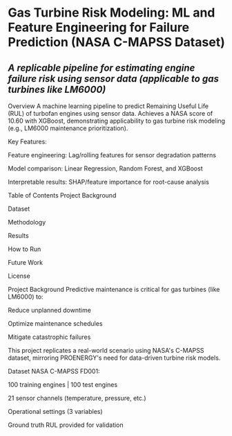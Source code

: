 # Gas Turbine Risk Modeling: ML and Feature Engineering for Failure Prediction (NASA C-MAPSS Dataset)
## *A replicable pipeline for estimating engine failure risk using sensor data (applicable to gas turbines like LM6000)*
Overview
A machine learning pipeline to predict Remaining Useful Life (RUL) of turbofan engines using sensor data. Achieves a NASA score of 10.60 with XGBoost, demonstrating applicability to gas turbine risk modeling (e.g., LM6000 maintenance prioritization).

Key Features:

Feature engineering: Lag/rolling features for sensor degradation patterns

Model comparison: Linear Regression, Random Forest, and XGBoost

Interpretable results: SHAP/feature importance for root-cause analysis

Table of Contents
Project Background

Dataset

Methodology

Results

How to Run

Future Work

License

Project Background
Predictive maintenance is critical for gas turbines (like LM6000) to:

Reduce unplanned downtime

Optimize maintenance schedules

Mitigate catastrophic failures

This project replicates a real-world scenario using NASA's C-MAPSS dataset, mirroring PROENERGY's need for data-driven turbine risk models.

Dataset
NASA C-MAPSS FD001:

100 training engines | 100 test engines

21 sensor channels (temperature, pressure, etc.)

Operational settings (3 variables)

Ground truth RUL provided for validation

